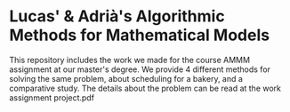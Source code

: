 # Lucas' & Adrià's Algorithmic Methods for Mathematical Models

This repository includes the work we made for the course AMMM assignment at our master's degree. We provide 4 different methods for solving the same problem, about scheduling for a bakery, and a comparative study. The details about the problem can be read at the work assignment project.pdf